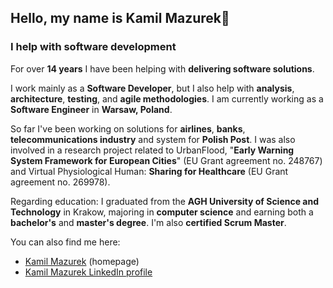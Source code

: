 ## Hello, my name is Kamil Mazurek👋

### I help with software development

For over **14 years** I have been helping with **delivering software solutions**.

I work mainly as a **Software Developer**, but I also help with **analysis**, **architecture**, **testing**,
and **agile methodologies**. I am currently working as a **Software Engineer** in **Warsaw, Poland**.

So far I've been working on solutions for **airlines**, **banks**, **telecommunications industry**
and system for **Polish Post**. I was also involved in a research project related to
UrbanFlood, "**Early Warning System Framework for European Cities**" (EU Grant agreement no. 248767) 
and Virtual Physiological Human: **Sharing for Healthcare** (EU Grant agreement no. 269978).

Regarding education: I graduated from the **AGH University of Science and Technology** in Krakow,
majoring in **computer science** and earning both a **bachelor's** and **master's degree**.
I'm also **certified Scrum Master**.

You can also find me here:
* [Kamil Mazurek](https://kamilmazurek.pl) (homepage)
* [Kamil Mazurek LinkedIn profile](https://www.linkedin.com/in/kamil-mazurek/)